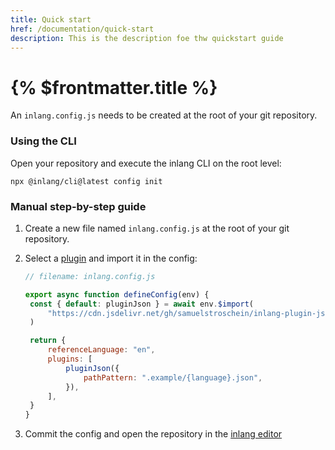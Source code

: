 ```yaml
---
title: Quick start
href: /documentation/quick-start
description: This is the description foe thw quickstart guide
---
```


# {% $frontmatter.title %}

An `inlang.config.js` needs to be created at the root of your git repository.

### Using the CLI

Open your repository and execute the inlang CLI on the root level:

```
npx @inlang/cli@latest config init
```

### Manual step-by-step guide

1. Create a new file named `inlang.config.js` at the root of your git repository.

2. Select a [plugin](https://github.com/inlang/ecosystem) and import it in the config:

   ```js
   // filename: inlang.config.js

   export async function defineConfig(env) {
   	const { default: pluginJson } = await env.$import(
   		"https://cdn.jsdelivr.net/gh/samuelstroschein/inlang-plugin-json@2/dist/index.js",
   	)

   	return {
   		referenceLanguage: "en",
   		plugins: [
   			pluginJson({
   				pathPattern: ".example/{language}.json",
   			}),
   		],
   	}
   }
   ```

3. Commit the config and open the repository in the [inlang editor](https://inlang.com/editor)
